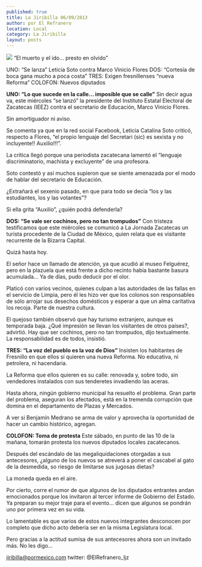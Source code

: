 ```yaml
---
published: true
title: La Jiribilla 06/09/2013
author: por El Refranero
location: Local
category: La Jiribilla
layout: posts
---
```


![](http://i.imgur.com/ayToMBOm.jpg)
“El muerto y el ido… presto en olvido”

UNO: “Se lanza” Leticia Soto contra Marco Vinicio Flores
DOS: “Cortesía de boca gana mucho a poca costa”
TRES: Exigen fresnillenses “nueva Reforma”
COLOFON: Nuevos diputados

**UNO: “Lo que sucede en la calle… imposible que se calle”**
Sin decir agua va, este miércoles “se lanzó” la presidente del Instituto Estatal Electoral de Zacatecas (IEEZ) contra el secretario de Educación, Marco Vinicio Flores.

Sin amortiguador ni aviso.

Se comenta ya que en la red social Facebook, Leticia Catalina Soto criticó, respecto a Flores, “el propio lenguaje del Secretari (sic) es sexista y no incluyente!! Auxilio!!!”.

La crítica llegó porque una periodista zacatecana lamentó el “lenguaje discriminatorio, machista y excluyente” de una profesora.

Soto contestó y así muchos supieron que se siente amenazada por el modo de hablar del secretario de Educación.

¿Extrañará el sexenio pasado, en que para todo se decía “los y las estudiantes, los y las votantes”?

Si ella grita “Auxilio”, ¿quién podrá defenderla?

**DOS: “Se vale ser cochinos, pero no tan trompudos”**
Con tristeza testificamos que este miércoles se comunicó a La Jornada Zacatecas un turista procedente de la Ciudad de México, quien relata que es visitante recurrente de la Bizarra Capital.

Quizá hasta hoy.

El señor hace un llamado de atención, ya que acudió al museo Felguérez, pero en la plazuela que está frente a dicho recinto había bastante basura acumulada…
Ya de días, pudo deducir por el olor.

Platicó con varios vecinos, quienes culpan a las autoridades de las fallas en el servicio de Limpia, pero él les hizo ver que los colonos son responsables de sólo arrojar sus desechos domésticos y esperar a que un alma caritativa los recoja.
Parte de nuestra cultura.

El quejoso también observó que hay turismo extranjero, aunque es temporada baja. ¿Qué impresión se llevan los visitantes de otros países?, advirtió.
Hay que ser cochinos, pero no tan trompudos, dijo textualmente.
La responsabilidad es de todos, insistió.

**TRES: “La voz del pueblo es la voz de Dios”**
Insisten los habitantes de Fresnillo en que ellos sí quieren una nueva Reforma.
No educativa, ni petrolera, ni hacendaria.

La Reforma que ellos quieren es su calle: renovada y, sobre todo, sin vendedores instalados con sus tenderetes invadiendo las aceras.

Hasta ahora, ningún gobierno municipal ha resuelto el problema.
Gran parte del problema, aseguran los afectados, está en la tremenda corrupción que domina en el departamento de Plazas y Mercados.

A ver si Benjamín Medrano se arma de valor y aprovecha la oportunidad de hacer un cambio histórico, agregan.

**COLOFON: Toma de protesta**
Este sábado, en punto de las 10 de la mañana, tomarán protesta los nuevos diputados locales zacatecanos.

Después del escándalo de las megaliquidaciones otorgadas a sus antecesores, ¿alguno de los nuevos se atreverá a poner el cascabel al gato de la desmedida, so riesgo de limitarse sus jugosas dietas?

La moneda queda en el aire.

Por cierto, corre el rumor de que algunos de los diputados entrantes andan emocionados porque los invitaron al tercer informe de Gobierno del Estado.
Ya preparan su mejor traje para el evento… dicen que algunos se pondrán uno por primera vez en su vida.

Lo lamentable es que varios de estos nuevos integrantes desconocen por completo que dicho acto debería ser en la misma Legislatura local.

Pero gracias a la actitud sumisa de sus antecesores ahora son un invitado más.
No les digo…

jiribilla@pormexico.com
twitter: @ElRefranero_ljz

